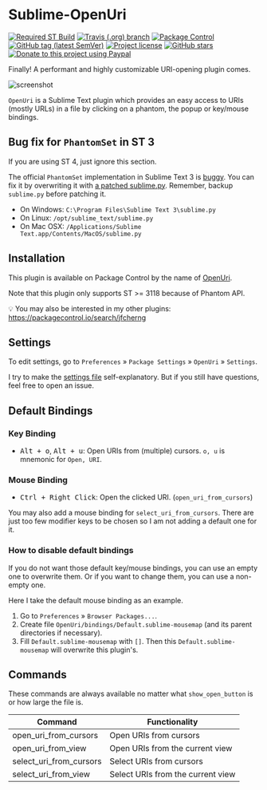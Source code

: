 # Sublime-OpenUri

[![Required ST Build](https://img.shields.io/badge/ST-3118+-orange.svg?style=flat-square&logo=sublime-text)](https://www.sublimetext.com)
[![Travis (.org) branch](https://img.shields.io/travis/jfcherng/Sublime-OpenUri/master?style=flat-square)](https://travis-ci.org/jfcherng/Sublime-OpenUri)
[![Package Control](https://img.shields.io/packagecontrol/dt/OpenUri?style=flat-square)](https://packagecontrol.io/packages/OpenUri)
[![GitHub tag (latest SemVer)](https://img.shields.io/github/tag/jfcherng/Sublime-OpenUri?style=flat-square&logo=github)](https://github.com/jfcherng/Sublime-OpenUri/tags)
[![Project license](https://img.shields.io/github/license/jfcherng/Sublime-OpenUri?style=flat-square&logo=github)](https://github.com/jfcherng/Sublime-OpenUri/blob/master/LICENSE)
[![GitHub stars](https://img.shields.io/github/stars/jfcherng/Sublime-OpenUri?style=flat-square&logo=github)](https://github.com/jfcherng/Sublime-OpenUri/stargazers)
[![Donate to this project using Paypal](https://img.shields.io/badge/paypal-donate-blue.svg?style=flat-square&logo=paypal)](https://www.paypal.me/jfcherng/5usd)

Finally! A performant and highly customizable URI-opening plugin comes.

![screenshot](https://raw.githubusercontent.com/jfcherng/Sublime-OpenUri/master/docs/screenshot.png)

`OpenUri` is a Sublime Text plugin which provides an easy access to URIs (mostly URLs)
in a file by clicking on a phantom, the popup or key/mouse bindings.


## Bug fix for `PhantomSet` in ST 3

If you are using ST 4, just ignore this section.

The official `PhantomSet` implementation in Sublime Text 3 is [buggy](https://github.com/SublimeTextIssues/Core/issues/2897#issuecomment-514868381).
You can fix it by overwriting it with [a patched sublime.py](https://gist.github.com/jfcherng/0ea38bd05a8875be1a40f30b5b9f784c).
Remember, backup `sublime.py` before patching it.

- On Windows: `C:\Program Files\Sublime Text 3\sublime.py`
- On Linux: `/opt/sublime_text/sublime.py`
- On Mac OSX: `/Applications/Sublime Text.app/Contents/MacOS/sublime.py`


## Installation

This plugin is available on Package Control by the name of [OpenUri](https://packagecontrol.io/packages/OpenUri).

Note that this plugin only supports ST >= 3118 because of Phantom API.

💡 You may also be interested in my other plugins: https://packagecontrol.io/search/jfcherng


## Settings

To edit settings, go to `Preferences` » `Package Settings` » `OpenUri` » `Settings`.

I try to make the [settings file](https://github.com/jfcherng/Sublime-OpenUri/blob/master/OpenUri.sublime-settings)
self-explanatory. But if you still have questions, feel free to open an issue.


## Default Bindings


### Key Binding

- <kbd>Alt + o</kbd>, <kbd>Alt + u</kbd>:
  Open URIs from (multiple) cursors. `o, u` is mnemonic for `Open, URI`.


### Mouse Binding

- <kbd>Ctrl + Right Click</kbd>: Open the clicked URI. (`open_uri_from_cursors`)

You may also add a mouse binding for `select_uri_from_cursors`.
There are just too few modifier keys to be chosen so I am not adding a default one for it.


### How to disable default bindings

If you do not want those default key/mouse bindings, you can use an empty one to overwrite them.
Or if you want to change them, you can use a non-empty one.

Here I take the default mouse binding as an example.

1. Go to `Preferences` » `Browser Packages...`.
1. Create file `OpenUri/bindings/Default.sublime-mousemap` (and its parent directories if necessary).
1. Fill `Default.sublime-mousemap` with `[]`.
   Then this `Default.sublime-mousemap` will overwrite this plugin's.


## Commands

These commands are always available no matter what `show_open_button` is or how large the file is.

| Command | Functionality |
|---|---|
| open_uri_from_cursors | Open URIs from cursors |
| open_uri_from_view | Open URIs from the current view |
| select_uri_from_cursors | Select URIs from cursors |
| select_uri_from_view | Select URIs from the current view |
